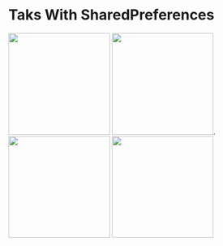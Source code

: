 # Taks With SharedPreferences 
 <img width="200" src="https://user-images.githubusercontent.com/49947803/118182251-27318d00-b40f-11eb-8a2f-3fea6fdd4d21.png"> <img width="200" src="https://user-images.githubusercontent.com/49947803/118182275-2d276e00-b40f-11eb-968b-70ebb2639f7a.png">.    
 <img width="200" src="https://user-images.githubusercontent.com/49947803/118182280-2ef13180-b40f-11eb-9ff2-c0849f38cf38.png">
 <img width="200" src="https://user-images.githubusercontent.com/49947803/118182283-2f89c800-b40f-11eb-894e-96eea8bafb67.png">
